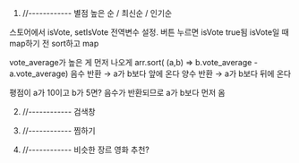1) //------------
별점 높은 순 / 최신순 / 인기순

스토어에서 isVote, setIsVote 전역변수 설정.
버튼 누르면 isVote true됨
isVote일 때 map하기 전 sort하고 map

vote_average가 높은 게 먼저 나오게
arr.sort( (a,b) => b.vote_average - a.vote_average)
음수 반환 → a가 b보다 앞에 온다
양수 반환 → a가 b보다 뒤에 온다

평점이 a가 10이고 b가 5면?
음수가 반환되므로 a가 b보다 먼저 옴



2) //------------
검색창



3) //------------
찜하기




4) //------------
비슷한 장르 영화 추천?